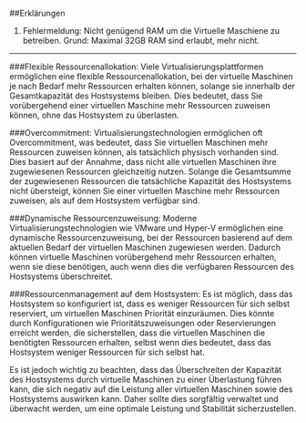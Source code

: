 ##Erklärungen

1. Fehlermeldung: Nicht genügend RAM um die Virtuelle Maschiene zu betreiben.
   Grund:	  Maximal 32GB RAM sind erlaubt, mehr nicht.

***

###Flexible Ressourcenallokation: 
Viele Virtualisierungsplattformen ermöglichen eine flexible Ressourcenallokation, bei der virtuelle Maschinen je nach Bedarf mehr Ressourcen erhalten können, solange sie innerhalb der Gesamtkapazität des Hostsystems bleiben. Dies bedeutet, dass Sie vorübergehend einer virtuellen Maschine mehr Ressourcen zuweisen können, ohne das Hostsystem zu überlasten.

###Overcommitment: 
Virtualisierungstechnologien ermöglichen oft Overcommitment, was bedeutet, dass Sie virtuellen Maschinen mehr Ressourcen zuweisen können, als tatsächlich physisch vorhanden sind. Dies basiert auf der Annahme, dass nicht alle virtuellen Maschinen ihre zugewiesenen Ressourcen gleichzeitig nutzen. Solange die Gesamtsumme der zugewiesenen Ressourcen die tatsächliche Kapazität des Hostsystems nicht übersteigt, können Sie einer virtuellen Maschine mehr Ressourcen zuweisen, als auf dem Hostsystem verfügbar sind.

###Dynamische Ressourcenzuweisung: 
Moderne Virtualisierungstechnologien wie VMware und Hyper-V ermöglichen eine dynamische Ressourcenzuweisung, bei der Ressourcen basierend auf dem aktuellen Bedarf der virtuellen Maschinen zugewiesen werden. Dadurch können virtuelle Maschinen vorübergehend mehr Ressourcen erhalten, wenn sie diese benötigen, auch wenn dies die verfügbaren Ressourcen des Hostsystems überschreitet.

###Ressourcenmanagement auf dem Hostsystem: 
Es ist möglich, dass das Hostsystem so konfiguriert ist, dass es weniger Ressourcen für sich selbst reserviert, um virtuellen Maschinen Priorität einzuräumen. Dies könnte durch Konfigurationen wie Prioritätszuweisungen oder Reservierungen erreicht werden, die sicherstellen, dass die virtuellen Maschinen die benötigten Ressourcen erhalten, selbst wenn dies bedeutet, dass das Hostsystem weniger Ressourcen für sich selbst hat.

Es ist jedoch wichtig zu beachten, dass das Überschreiten der Kapazität des Hostsystems durch virtuelle Maschinen zu einer Überlastung führen kann, die sich negativ auf die Leistung aller virtuellen Maschinen sowie des Hostsystems auswirken kann. Daher sollte dies sorgfältig verwaltet und überwacht werden, um eine optimale Leistung und Stabilität sicherzustellen.